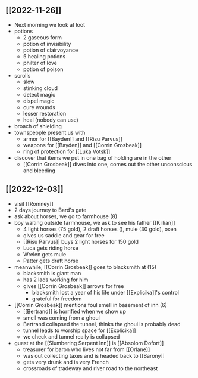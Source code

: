 ## [[2022-11-26]]
- Next morning we look at loot
- potions
	- 2 gaseous form
	- potion of invisibility
	- potion of clairvoyance
	- 5 healing potions
	- philter of love
	- potion of poison
- scrolls
	- slow
	- stinking cloud
	- detect magic
	- dispel magic
	- cure wounds
	- lesser restoration
	- heal (nobody can use)
- broach of shielding
- townspeople present us with
	- armor for [[Bayden]] and [[Risu Parvus]]
	- weapons for [[Bayden]] and [[Corrin Grosbeak]]
	- ring of protection for [[Luka Votsk]]
- discover that items we put in one bag of holding are in the other
	- [[Corrin Grosbeak]] dives into one, comes out the other unconscious and bleeding

## [[2022-12-03]]
- visit [[Romney]]
- 2 days journey to Bard's gate
- ask about horses, we go to farmhouse (8)
- boy waiting outside farmhouse, we ask to see his father [[Killian]]
  - 4 light horses (75 gold), 2 draft horses (), mule (30 gold), oxen
  - gives us saddle and gear for free
  - [[Risu Parvus]] buys 2 light horses for 150 gold
  - Luca gets riding horse
  - Wrelen gets mule
  - Patter gets draft horse
- meanwhile, [[Corrin Grosbeak]] goes to blacksmith at (15)
  - blacksmith is giant man
  - has 2 lads working for him
  - gives [[Corrin Grosbeak]] arrows for free
    - blacksmith lost a year of his life under [[Explicika]]'s control
    - grateful for freedom
- [[Corrin Grosbeak]] mentions foul smell in basement of inn (6)
  - [[Bertrand]] is horrified when we show up
  - smell was coming from a ghoul
  - Bertrand collapsed the tunnel, thinks the ghoul is probably dead
  - tunnel leads to worship space for [[Explicika]]
  - we check and tunnel really is collapsed
- guest at the [[Slumbering Serpent Inn]] is [[Absolom Dofort]]
  - treasurer for baron who lives not far from [[Orlane]]
  - was out collecting taxes and is headed back to [[Barony]]
  - gets very drunk and is very French
  - crossroads of tradeway and river road to the northeast